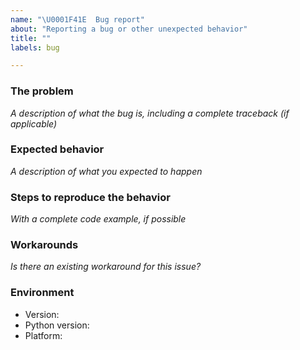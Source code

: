 ```yaml
---
name: "\U0001F41E  Bug report"
about: "Reporting a bug or other unexpected behavior"
title: ""
labels: bug

---
```


### The problem

_A description of what the bug is, including a complete traceback (if applicable)_

<!--

Before you continue reporting the bug, be sure that you use the latest released version:
- https://github.com/Taxel/PlexTraktSync/releases

Using branch, e.g "main" is not supported, you must use released version when reporting a bug.

Be sure to use required pip packages matching the release, see
- https://github.com/Taxel/PlexTraktSync#installing

Remove the placeholders when filling the bug report, leave only your input.

-->

### Expected behavior

_A description of what you expected to happen_

### Steps to reproduce the behavior

_With a complete code example, if possible_

### Workarounds

_Is there an existing workaround for this issue?_

### Environment

- Version: <!-- e.g. `0.12.18` -->
- Python version: <!-- e.g. `3.9` -->
- Platform: <!-- e.g. `Debian 10` -->
